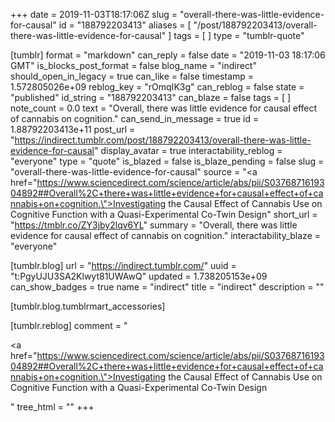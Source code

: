 +++
date = 2019-11-03T18:17:06Z
slug = "overall-there-was-little-evidence-for-causal"
id = "188792203413"
aliases = [ "/post/188792203413/overall-there-was-little-evidence-for-causal" ]
tags = [ ]
type = "tumblr-quote"

[tumblr]
format = "markdown"
can_reply = false
date = "2019-11-03 18:17:06 GMT"
is_blocks_post_format = false
blog_name = "indirect"
should_open_in_legacy = true
can_like = false
timestamp = 1.572805026e+09
reblog_key = "rOmqIK3g"
can_reblog = false
state = "published"
id_string = "188792203413"
can_blaze = false
tags = [ ]
note_count = 0.0
text = "Overall, there was little evidence for causal effect of cannabis on cognition."
can_send_in_message = true
id = 1.88792203413e+11
post_url = "https://indirect.tumblr.com/post/188792203413/overall-there-was-little-evidence-for-causal"
display_avatar = true
interactability_reblog = "everyone"
type = "quote"
is_blazed = false
is_blaze_pending = false
slug = "overall-there-was-little-evidence-for-causal"
source = "<a href=\"https://www.sciencedirect.com/science/article/abs/pii/S0376871619304892##Overall%2C+there+was+little+evidence+for+causal+effect+of+cannabis+on+cognition.\">Investigating the Causal Effect of Cannabis Use on Cognitive Function with a Quasi-Experimental Co-Twin Design</a>"
short_url = "https://tmblr.co/ZY3jby2lqv6YL"
summary = "Overall, there was little evidence for causal effect of cannabis on cognition."
interactability_blaze = "everyone"

[tumblr.blog]
url = "https://indirect.tumblr.com/"
uuid = "t:PgyUJU3SA2Klwyt81UWAwQ"
updated = 1.738205153e+09
can_show_badges = true
name = "indirect"
title = "indirect"
description = ""

[tumblr.blog.tumblrmart_accessories]

[tumblr.reblog]
comment = "<p><a href=\"https://www.sciencedirect.com/science/article/abs/pii/S0376871619304892##Overall%2C+there+was+little+evidence+for+causal+effect+of+cannabis+on+cognition.\">Investigating the Causal Effect of Cannabis Use on Cognitive Function with a Quasi-Experimental Co-Twin Design</a></p>"
tree_html = ""
+++
